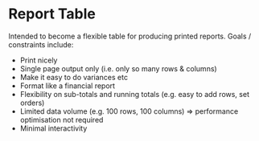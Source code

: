 # Report Table

Intended to become a flexible table for producing printed reports. Goals / constraints include:

- Print nicely
- Single page output only (i.e. only so many rows & columns)
- Make it easy to do variances etc
- Format like a financial report
- Flexibility on sub-totals and running totals (e.g. easy to add rows, set orders)
- Limited data volume (e.g. 100 rows, 100 columns) => performance optimisation not required
- Minimal interactivity
